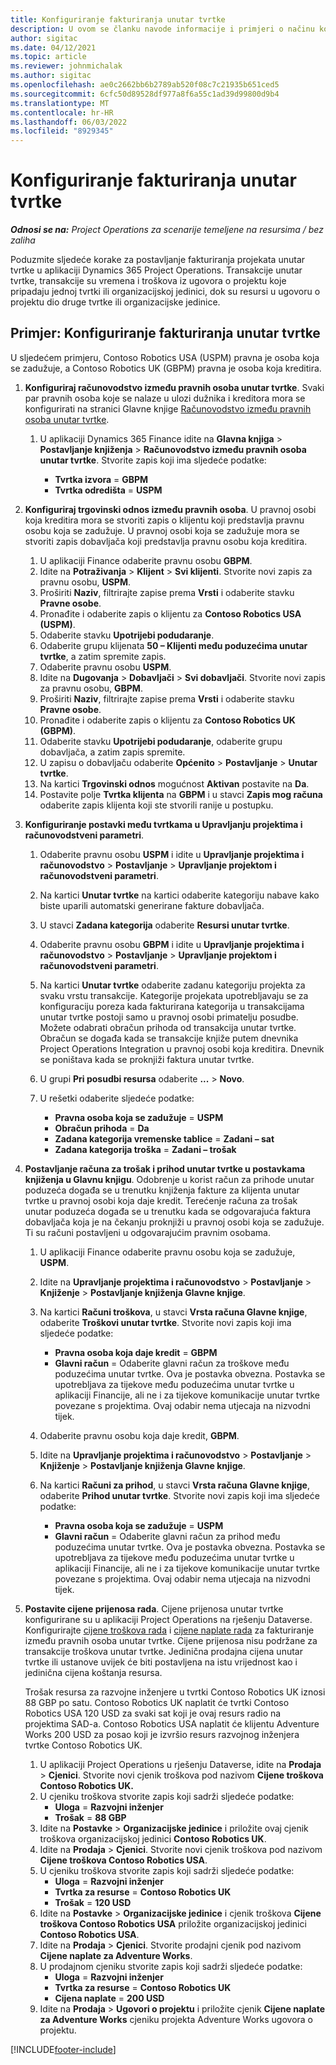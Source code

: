 ```yaml
---
title: Konfiguriranje fakturiranja unutar tvrtke
description: U ovom se članku navode informacije i primjeri o načinu konfiguriranja fakturiranja projekata unutar tvrtke.
author: sigitac
ms.date: 04/12/2021
ms.topic: article
ms.reviewer: johnmichalak
ms.author: sigitac
ms.openlocfilehash: ae0c2662bb6b2789ab520f08c7c21935b651ced5
ms.sourcegitcommit: 6cfc50d89528df977a8f6a55c1ad39d99800d9b4
ms.translationtype: MT
ms.contentlocale: hr-HR
ms.lasthandoff: 06/03/2022
ms.locfileid: "8929345"
---
```

# <a name="configure-intercompany-invoicing"></a>Konfiguriranje fakturiranja unutar tvrtke

_**Odnosi se na:** Project Operations za scenarije temeljene na resursima / bez zaliha_

Poduzmite sljedeće korake za postavljanje fakturiranja projekata unutar tvrtke u aplikaciji Dynamics 365 Project Operations. Transakcije unutar tvrtke, transakcije su vremena i troškova iz ugovora o projektu koje pripadaju jednoj tvrtki ili organizacijskoj jedinici, dok su resursi u ugovoru o projektu dio druge tvrtke ili organizacijske jedinice.

## <a name="example-configure-intercompany-invoicing"></a>Primjer: Konfiguriranje fakturiranja unutar tvrtke

U sljedećem primjeru, Contoso Robotics USA (USPM) pravna je osoba koja se zadužuje, a Contoso Robotics UK (GBPM) pravna je osoba koja kreditira. 

1. **Konfiguriraj računovodstvo između pravnih osoba unutar tvrtke**. Svaki par pravnih osoba koje se nalaze u ulozi dužnika i kreditora mora se konfigurirati na stranici Glavne knjige [Računovodstvo između pravnih osoba unutar tvrtke](/dynamics365/finance/general-ledger/intercompany-accounting-setup).
    
    1. U aplikaciji Dynamics 365 Finance idite na **Glavna knjiga** > **Postavljanje knjiženja** > **Računovodstvo između pravnih osoba unutar tvrtke**. Stvorite zapis koji ima sljedeće podatke:

        - **Tvrtka izvora** = **GBPM**
        - **Tvrtka odredišta** = **USPM**

2. **Konfiguriraj trgovinski odnos između pravnih osoba**. U pravnoj osobi koja kreditira mora se stvoriti zapis o klijentu koji predstavlja pravnu osobu koja se zadužuje. U pravnoj osobi koja se zadužuje mora se stvoriti zapis dobavljača koji predstavlja pravnu osobu koja kreditira.

     1. U aplikaciji Finance odaberite pravnu osobu **GBPM**.
     2. Idite na **Potraživanja** > **Klijent** > **Svi klijenti**. Stvorite novi zapis za pravnu osobu, **USPM**.
     3. Proširiti **Naziv**, filtrirajte zapise prema **Vrsti** i odaberite stavku **Pravne osobe**. 
     4. Pronađite i odaberite zapis o klijentu za **Contoso Robotics USA (USPM)**.
     5. Odaberite stavku **Upotrijebi podudaranje**. 
     6. Odaberite grupu klijenata **50 – Klijenti među poduzećima unutar tvrtke**, a zatim spremite zapis.
     7. Odaberite pravnu osobu **USPM**.
     8. Idite na **Dugovanja** > **Dobavljači** > **Svi dobavljači**. Stvorite novi zapis za pravnu osobu, **GBPM**.
     9. Proširiti **Naziv**, filtrirajte zapise prema **Vrsti** i odaberite stavku **Pravne osobe**. 
     10. Pronađite i odaberite zapis o klijentu za **Contoso Robotics UK (GBPM)**.
     11. Odaberite stavku **Upotrijebi podudaranje**, odaberite grupu dobavljača, a zatim zapis spremite.
     12. U zapisu o dobavljaču odaberite **Općenito** > **Postavljanje** > **Unutar tvrtke**.
     13. Na kartici **Trgovinski odnos** mogućnost **Aktivan** postavite na **Da**.
     14. Postavite polje **Tvrtka klijenta** na **GBPM** i u stavci **Zapis mog računa** odaberite zapis klijenta koji ste stvorili ranije u postupku.

3. **Konfiguriranje postavki među tvrtkama u Upravljanju projektima i računovodstveni parametri**. 

    1. Odaberite pravnu osobu **USPM** i idite u **Upravljanje projektima i računovodstvo** > **Postavljanje** > **Upravljanje projektom i računovodstveni parametri**.
    2. Na kartici **Unutar tvrtke** na kartici odaberite kategoriju nabave kako biste uparili automatski generirane fakture dobavljača.
    3. U stavci **Zadana kategorija** odaberite **Resursi unutar tvrtke**.
    4. Odaberite pravnu osobu **GBPM** i idite u **Upravljanje projektima i računovodstvo** > **Postavljanje** > **Upravljanje projektom i računovodstveni parametri**.
    5. Na kartici **Unutar tvrtke** odaberite zadanu kategoriju projekta za svaku vrstu transakcije. Kategorije projekata upotrebljavaju se za konfiguraciju poreza kada fakturirana kategorija u transakcijama unutar tvrtke postoji samo u pravnoj osobi primatelju posudbe. Možete odabrati obračun prihoda od transakcija unutar tvrtke. Obračun se događa kada se transakcije knjiže putem dnevnika Project Operations Integration u pravnoj osobi koja kreditira. Dnevnik se poništava kada se proknjiži faktura unutar tvrtke.
    6. U grupi **Pri posudbi resursa** odaberite **...** > **Novo**. 
    7. U rešetki odaberite sljedeće podatke:

          - **Pravna osoba koja se zadužuje** = **USPM**
          - **Obračun prihoda** = **Da**
          - **Zadana kategorija vremenske tablice** = **Zadani – sat**
          - **Zadana kategorija troška** = **Zadani – trošak**

4. **Postavljanje računa za trošak i prihod unutar tvrtke u postavkama knjiženja u Glavnu knjigu**. Odobrenje u korist račun za prihode unutar poduzeća događa se u trenutku knjiženja fakture za klijenta unutar tvrtke u pravnoj osobi koja daje kredit. Terećenje računa za trošak unutar poduzeća događa se u trenutku kada se odgovarajuća faktura dobavljača koja je na čekanju proknjiži u pravnoj osobi koja se zadužuje. Ti su računi postavljeni u odgovarajućim pravnim osobama. 
      
     1. U aplikaciji Finance odaberite pravnu osobu koja se zadužuje, **USPM**. 
     2. Idite na **Upravljanje projektima i računovodstvo** > **Postavljanje** > **Knjiženje** > **Postavljanje knjiženja Glavne knjige**. 
     3. Na kartici **Računi troškova**, u stavci **Vrsta računa Glavne knjige**, odaberite **Troškovi unutar tvrtke**. Stvorite novi zapis koji ima sljedeće podatke:
      
        - **Pravna osoba koja daje kredit** = **GBPM**
        - **Glavni račun** = Odaberite glavni račun za troškove među poduzećima unutar tvrtke. Ova je postavka obvezna. Postavka se upotrebljava za tijekove među poduzećima unutar tvrtke u aplikaciji Financije, ali ne i za tijekove komunikacije unutar tvrtke povezane s projektima. Ovaj odabir nema utjecaja na nizvodni tijek. 
        
     4. Odaberite pravnu osobu koja daje kredit, **GBPM**. 
     5. Idite na **Upravljanje projektima i računovodstvo** > **Postavljanje** > **Knjiženje** > **Postavljanje knjiženja Glavne knjige**. 
     6. Na kartici **Računi za prihod**, u stavci **Vrsta računa Glavne knjige**, odaberite **Prihod unutar tvrtke**. Stvorite novi zapis koji ima sljedeće podatke:

        - **Pravna osoba koja se zadužuje** = **USPM**
        - **Glavni račun** = Odaberite glavni račun za prihod među poduzećima unutar tvrtke. Ova je postavka obvezna. Postavka se upotrebljava za tijekove među poduzećima unutar tvrtke u aplikaciji Financije, ali ne i za tijekove komunikacije unutar tvrtke povezane s projektima. Ovaj odabir nema utjecaja na nizvodni tijek. 

5. **Postavite cijene prijenosa rada**. Cijene prijenosa unutar tvrtke konfigurirane su u aplikaciji Project Operations na rješenju Dataverse. Konfigurirajte [cijene troškova rada](../pricing-costing/set-up-labor-cost-rate.md#transfer-pricing-and-costs-for-resources-outside-of-your-division-or-legal-entity) i [cijene naplate rada](../pricing-costing/set-up-labor-bill-rate.md#transfer-pricing-or-set-up-bill-rates-for-resources-from-other-organizational-units-or-divisions) za fakturiranje između pravnih osoba unutar tvrtke. Cijene prijenosa nisu podržane za transakcije troškova unutar tvrtke. Jedinična prodajna cijena unutar tvrtke ili ustanove uvijek će biti postavljena na istu vrijednost kao i jedinična cijena koštanja resursa.

      Trošak resursa za razvojne inženjere u tvrtki Contoso Robotics UK iznosi 88 GBP po satu. Contoso Robotics UK naplatit će tvrtki Contoso Robotics USA 120 USD za svaki sat koji je ovaj resurs radio na projektima SAD-a. Contoso Robotics USA naplatit će klijentu Adventure Works 200 USD za posao koji je izvršio resurs razvojnog inženjera tvrtke Contoso Robotics UK.

      1. U aplikaciji Project Operations u rješenju Dataverse, idite na **Prodaja** > **Cjenici**. Stvorite novi cjenik troškova pod nazivom **Cijene troškova Contoso Robotics UK.** 
      2. U cjeniku troškova stvorite zapis koji sadrži sljedeće podatke:
         - **Uloga** = **Razvojni inženjer**
         - **Trošak** = **88 GBP**
      3. Idite na **Postavke** > **Organizacijske jedinice** i priložite ovaj cjenik troškova organizacijskoj jedinici **Contoso Robotics UK**.
      4. Idite na **Prodaja** > **Cjenici**. Stvorite novi cjenik troškova pod nazivom **Cijene troškova Contoso Robotics USA**. 
      5. U cjeniku troškova stvorite zapis koji sadrži sljedeće podatke:
          - **Uloga** = **Razvojni inženjer**
          - **Tvrtka za resurse** = **Contoso Robotics UK**
          - **Trošak** = **120 USD**
      6. Idite na **Postavke** > **Organizacijske jedinice** i cjenik troškova **Cijene troškova Contoso Robotics USA** priložite organizacijskoj jedinici **Contoso Robotics USA**.
      7. Idite na **Prodaja** > **Cjenici**. Stvorite prodajni cjenik pod nazivom **Cijene naplate za Adventure Works**. 
      8. U prodajnom cjeniku stvorite zapis koji sadrži sljedeće podatke:
          - **Uloga** = **Razvojni inženjer**
          - **Tvrtka za resurse** = **Contoso Robotics UK**
          - **Cijena naplate** = **200 USD**
      9. Idite na **Prodaja** > **Ugovori o projektu** i priložite cjenik **Cijene naplate za Adventure Works** cjeniku projekta Adventure Works ugovora o projektu.


[!INCLUDE[footer-include](../includes/footer-banner.md)]
